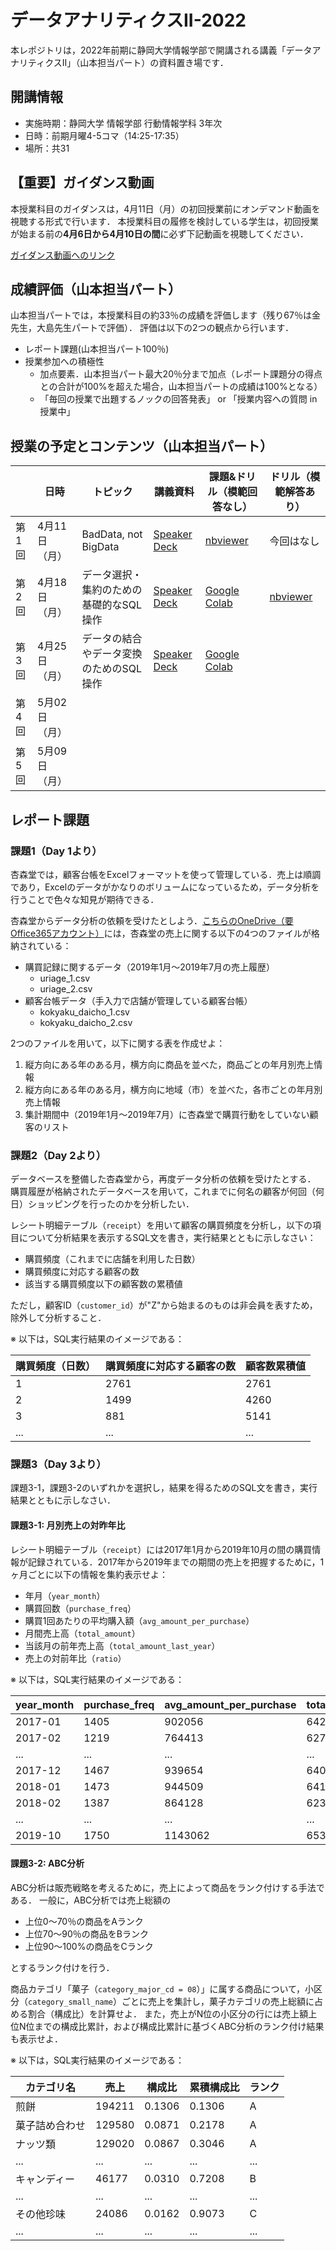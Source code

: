 # データアナリティクスII-2022
本レポジトリは，2022年前期に静岡大学情報学部で開講される講義「データアナリティクスII」（山本担当パート）の資料置き場です．


## 開講情報
* 実施時期：静岡大学 情報学部 行動情報学科 3年次
* 日時：前期月曜4-5コマ（14:25-17:35）
* 場所：共31


## 【重要】ガイダンス動画
本授業科目のガイダンスは，4月11日（月）の初回授業前にオンデマンド動画を視聴する形式で行います．
本授業科目の履修を検討している学生は，初回授業が始まる前の**4月6日から4月10日の間**に必ず下記動画を視聴してください．

[ガイダンス動画へのリンク](https://www.youtube.com/watch?v=gKUFHUq8bvo)


## 成績評価（山本担当パート）
山本担当パートでは，本授業科目の約33％の成績を評価します（残り67％は金先生，大島先生パートで評価）．
評価は以下の2つの観点から行います．
* レポート課題(山本担当パート100％)
* 授業参加への積極性
	* 加点要素．山本担当パート最大20％分まで加点（レポート課題分の得点との合計が100%を超えた場合，山本担当パートの成績は100%となる）
	* 「毎回の授業で出題するノックの回答発表」 or 「授業内容への質問 in 授業中」


## 授業の予定とコンテンツ（山本担当パート）
| |  日時  | トピック | 講義資料 | 課題&ドリル（模範回答なし） | ドリル（模範解答あり） |
| ---- | ---- | ---- | ---- | ---- | ---- |
| 第1回 | 4月11日（月） | BadData, not BigData | [Speaker Deck](https://speakerdeck.com/trycycle/2022nian-du-tetaanariteikusuii-di-1hui-20220411) | [nbviewer](https://nbviewer.org/github/hontolab-courses/data-analytics-2022/blob/main/notebook/day-01.ipynb) |  今回はなし |
| 第2回 | 4月18日（月） | データ選択・集約のための基礎的なSQL操作 | [Speaker Deck](https://speakerdeck.com/trycycle/2022nian-du-tetaanariteikusuii-di-2hui-20220418) | [Google Colab](https://colab.research.google.com/github/hontolab-courses/data-analytics-2022/blob/main/notebook/day-02.ipynb) | [nbviewer](https://nbviewer.org/github/hontolab-courses/data-analytics-2022/blob/main/notebook/answer/day-02.ipynb) |
| 第3回 | 4月25日（月） | データの結合やデータ変換のためのSQL操作 | [Speaker Deck](https://speakerdeck.com/trycycle/2022nian-du-detaanariteikusuii-di-3hui-20220425) | [Google Colab](https://colab.research.google.com/github/hontolab-courses/data-analytics-2022/blob/main/notebook/day-03.ipynb) |  |
| 第4回 | 5月02日（月） |  |  |  |  |
| 第5回 | 5月09日（月） |  |  |  |  |


## レポート課題
### 課題1（Day 1より）
杏森堂では，顧客台帳をExcelフォーマットを使って管理している．売上は順調であり，Excelのデータがかなりのボリュームになっているため，データ分析を行うことで色々な知見が期待できる．

杏森堂からデータ分析の依頼を受けたとしよう．[こちらのOneDrive（要Office365アカウント）](https://scii-my.sharepoint.com/:f:/g/personal/yusuke_yamamoto_cii_shizuoka_ac_jp/Egffkcr-VBRDrMpGG-4uc1UB2jv9B7Uh9omCkUmc-RUigA?e=2fgjQh)には，杏森堂の売上に関する以下の4つのファイルが格納されている：
* 購買記録に関するデータ（2019年1月〜2019年7月の売上履歴）
    * uriage_1.csv
    * uriage_2.csv
* 顧客台帳データ（手入力で店舗が管理している顧客台帳）
    * kokyaku_daicho_1.csv
    * kokyaku_daicho_2.csv

2つのファイルを用いて，以下に関する表を作成せよ：
1. 縦方向にある年のある月，横方向に商品を並べた，商品ごとの年月別売上情報
2. 縦方向にある年のある月，横方向に地域（市）を並べた，各市ごとの年月別売上情報
3. 集計期間中（2019年1月〜2019年7月）に杏森堂で購買行動をしていない顧客のリスト


### 課題2（Day 2より）
データベースを整備した杏森堂から，再度データ分析の依頼を受けたとする．
購買履歴が格納されたデータベースを用いて，これまでに何名の顧客が何回（何日）ショッピングを行ったのかを分析したい．

レシート明細テーブル（`receipt`）を用いて顧客の購買頻度を分析し，以下の項目について分析結果を表示するSQL文を書き，実行結果とともに示しなさい：
* 購買頻度（これまでに店舗を利用した日数）
* 購買頻度に対応する顧客の数
* 該当する購買頻度以下の顧客数の累積値

ただし，顧客ID（`customer_id`）が"Z"から始まるのものは非会員を表すため，除外して分析すること．

※ 以下は，SQL実行結果のイメージである：

| 購買頻度（日数） | 購買頻度に対応する顧客の数 | 顧客数累積値 |
| ---- | ---- | ---- |
| 1 | 2761 | 2761 |
| 2 | 1499 | 4260 |
| 3 | 881 | 5141 |
| ... | ... | ... |


### 課題3（Day 3より）
課題3-1，課題3-2のいずれかを選択し，結果を得るためのSQL文を書き，実行結果とともに示しなさい．

#### 課題3-1: 月別売上の対昨年比

レシート明細テーブル（`receipt`）には2017年1月から2019年10月の間の購買情報が記録されている．2017年から2019年までの期間の売上を把握するために，1ヶ月ごとに以下の情報を集約表示せよ：
* 年月（`year_month`）
* 購買回数（`purchase_freq`）
* 購買1回あたりの平均購入額（`avg_amount_per_purchase`）
* 月間売上高（`total_amount`）
* 当該月の前年売上高（`total_amount_last_year`）
* 売上の対前年比（`ratio`）

※ 以下は，SQL実行結果のイメージである：

| year_month | purchase_freq | avg_amount_per_purchase | total_amount | total_amount_last_year | ratio |
| ---- | ---- | ---- | ---- | ---- | ---- |
| 2017-01 | 1405 | 902056 | 642 | NULL | NULL  |
| 2017-02 | 1219 | 764413 | 627 | NULL | NULL  |
| ... | ... | ... | ... | ... | ... |
| 2017-12 | 1467 | 939654 | 640 | NULL | NULL  |
| 2018-01 | 1473 | 944509 | 641 | 902056 | 1.05 |
| 2018-02 | 1387 | 864128 | 623 | 764413 | 1.13 |
| ... | ... | ... | ... | ... | ... |
| 2019-10 | 1750 | 1143062 | 653 | 1069939 | 1.07 |

#### 課題3-2: ABC分析

ABC分析は販売戦略を考えるために，売上によって商品をランク付けする手法である．
一般に，ABC分析では売上総額の
* 上位0〜70％の商品をAランク
* 上位70〜90％の商品をBランク
* 上位90〜100%の商品をCランク

とするランク付けを行う．

商品カテゴリ「菓子（`category_major_cd = 08`）」に属する商品について，小区分（`category_small_name`）ごとに売上を集計し，菓子カテゴリの売上総額に占める割合（構成比）を計算せよ．
また，売上がN位の小区分の行には売上額上位N位までの構成比累計，および構成比累計に基づくABC分析のランク付け結果も表示せよ．

※ 以下は，SQL実行結果のイメージである：

| カテゴリ名 | 売上 | 構成比 | 累積構成比 | ランク |
| ---- | ---- | ---- | ---- | ---- |
| 煎餅 | 194211 | 0.1306 | 0.1306 | A |
| 菓子詰め合わせ | 129580 | 0.0871 | 0.2178 | A |
| ナッツ類 | 129020 | 0.0867 | 0.3046 | A |
| ... | ... | ... | ... | ... |
| キャンディー | 46177 | 0.0310 | 0.7208 | B |
| ... | ... | ... | ... | ... |
| その他珍味 | 24086 | 0.0162 | 0.9073 | C |
| ... | ... | ... | ... | ... |
